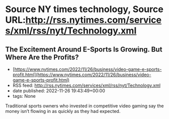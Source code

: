 # Source NY times technology, Source URL:http://rss.nytimes.com/services/xml/rss/nyt/Technology.xml

## The Excitement Around E-Sports Is Growing. But Where Are the Profits?
 - [https://www.nytimes.com/2022/11/26/business/video-game-e-sports-profit.html](https://www.nytimes.com/2022/11/26/business/video-game-e-sports-profit.html)
 - RSS feed: http://rss.nytimes.com/services/xml/rss/nyt/Technology.xml
 - date published: 2022-11-26 19:43:49+00:00
 - tags: None

Traditional sports owners who invested in competitive video gaming say the money isn’t flowing in as quickly as they had expected.
